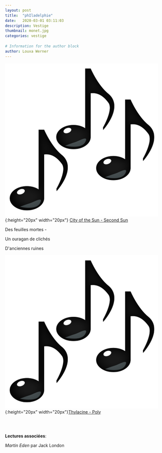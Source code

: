 ```yaml
---
layout: post
title:  "phIladelphie"
date:   2020-03-01 03:11:03
description: Vestige
thumbnail: monet.jpg
categories: vestige

# Information for the author block
author: Louxa Werner
---
```





![](/assets/img/notes.png){:height="20px" width="20px"} [City of the Sun - Second Sun][link1] 

Des feuilles mortes -

Un ouragan de clichés 

D'anciennes ruines 

![](/assets/img/notes.png){:height="20px" width="20px"}[Thylacine - Poly][link2] 

[link1]: https://www.youtube.com/watch?v=VllseHmQzds
[link2]: https://www.youtube.com/watch?v=RorX2xupZQ4

<br/>
<br/>

**Lectures associées**: 

_Martin Eden_ par Jack London 


